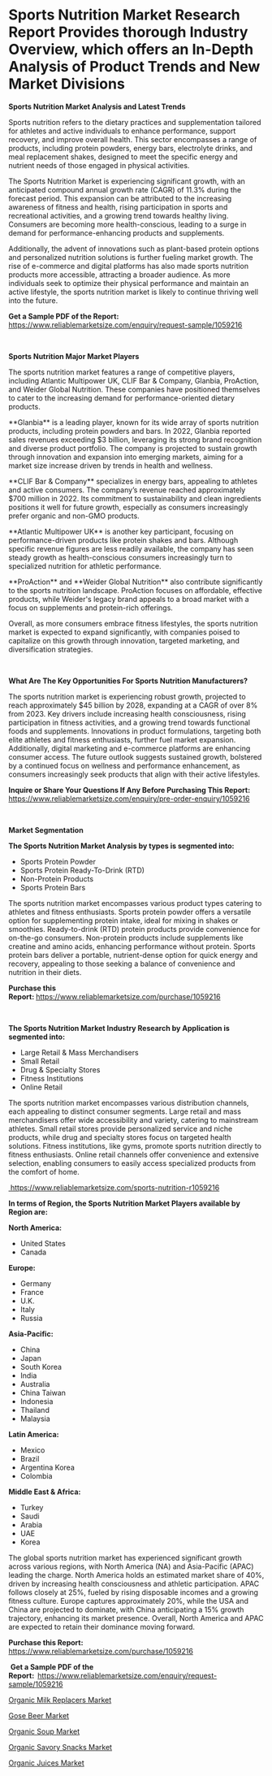 <p><h1>Sports Nutrition Market Research Report Provides thorough Industry Overview, which offers an In-Depth Analysis of Product Trends and New Market Divisions</h1></p><p><strong>Sports Nutrition Market Analysis and Latest Trends</strong></p>
<p><p>Sports nutrition refers to the dietary practices and supplementation tailored for athletes and active individuals to enhance performance, support recovery, and improve overall health. This sector encompasses a range of products, including protein powders, energy bars, electrolyte drinks, and meal replacement shakes, designed to meet the specific energy and nutrient needs of those engaged in physical activities.</p><p>The Sports Nutrition Market is experiencing significant growth, with an anticipated compound annual growth rate (CAGR) of 11.3% during the forecast period. This expansion can be attributed to the increasing awareness of fitness and health, rising participation in sports and recreational activities, and a growing trend towards healthy living. Consumers are becoming more health-conscious, leading to a surge in demand for performance-enhancing products and supplements.</p><p>Additionally, the advent of innovations such as plant-based protein options and personalized nutrition solutions is further fueling market growth. The rise of e-commerce and digital platforms has also made sports nutrition products more accessible, attracting a broader audience. As more individuals seek to optimize their physical performance and maintain an active lifestyle, the sports nutrition market is likely to continue thriving well into the future.</p></p>
<p><strong>Get a Sample PDF of the Report:&nbsp;</strong> <a href="https://www.reliablemarketsize.com/enquiry/request-sample/1059216?utm_campaign=2041&utm_medium=2&utm_source=Github&utm_content=ia&utm_term=07042025&utm_id=sports-nutrition">https://www.reliablemarketsize.com/enquiry/request-sample/1059216</a></p>
<p>&nbsp;</p>
<p><strong>Sports Nutrition Major Market Players</strong></p>
<p><p>The sports nutrition market features a range of competitive players, including Atlantic Multipower UK, CLIF Bar & Company, Glanbia, ProAction, and Weider Global Nutrition. These companies have positioned themselves to cater to the increasing demand for performance-oriented dietary products. </p><p>**Glanbia** is a leading player, known for its wide array of sports nutrition products, including protein powders and bars. In 2022, Glanbia reported sales revenues exceeding $3 billion, leveraging its strong brand recognition and diverse product portfolio. The company is projected to sustain growth through innovation and expansion into emerging markets, aiming for a market size increase driven by trends in health and wellness.</p><p>**CLIF Bar & Company** specializes in energy bars, appealing to athletes and active consumers. The company’s revenue reached approximately $700 million in 2022. Its commitment to sustainability and clean ingredients positions it well for future growth, especially as consumers increasingly prefer organic and non-GMO products.</p><p>**Atlantic Multipower UK** is another key participant, focusing on performance-driven products like protein shakes and bars. Although specific revenue figures are less readily available, the company has seen steady growth as health-conscious consumers increasingly turn to specialized nutrition for athletic performance.</p><p>**ProAction** and **Weider Global Nutrition** also contribute significantly to the sports nutrition landscape. ProAction focuses on affordable, effective products, while Weider's legacy brand appeals to a broad market with a focus on supplements and protein-rich offerings.</p><p>Overall, as more consumers embrace fitness lifestyles, the sports nutrition market is expected to expand significantly, with companies poised to capitalize on this growth through innovation, targeted marketing, and diversification strategies.</p></p>
<p>&nbsp;</p>
<p><strong>What Are The Key Opportunities For Sports Nutrition Manufacturers?</strong></p>
<p><p>The sports nutrition market is experiencing robust growth, projected to reach approximately $45 billion by 2028, expanding at a CAGR of over 8% from 2023. Key drivers include increasing health consciousness, rising participation in fitness activities, and a growing trend towards functional foods and supplements. Innovations in product formulations, targeting both elite athletes and fitness enthusiasts, further fuel market expansion. Additionally, digital marketing and e-commerce platforms are enhancing consumer access. The future outlook suggests sustained growth, bolstered by a continued focus on wellness and performance enhancement, as consumers increasingly seek products that align with their active lifestyles.</p></p>
<p><strong>Inquire or Share Your Questions If Any Before Purchasing This Report:</strong> <a href="https://www.reliablemarketsize.com/enquiry/pre-order-enquiry/1059216?utm_campaign=2041&utm_medium=2&utm_source=Github&utm_content=ia&utm_term=07042025&utm_id=sports-nutrition">https://www.reliablemarketsize.com/enquiry/pre-order-enquiry/1059216</a></p>
<p>&nbsp;</p>
<p><strong>Market Segmentation</strong></p>
<p><strong>The Sports Nutrition Market Analysis by types is segmented into:</strong></p>
<p><ul><li>Sports Protein Powder</li><li>Sports Protein Ready-To-Drink (RTD)</li><li>Non-Protein Products</li><li>Sports Protein Bars</li></ul></p>
<p><p>The sports nutrition market encompasses various product types catering to athletes and fitness enthusiasts. Sports protein powder offers a versatile option for supplementing protein intake, ideal for mixing in shakes or smoothies. Ready-to-drink (RTD) protein products provide convenience for on-the-go consumers. Non-protein products include supplements like creatine and amino acids, enhancing performance without protein. Sports protein bars deliver a portable, nutrient-dense option for quick energy and recovery, appealing to those seeking a balance of convenience and nutrition in their diets.</p></p>
<p><strong>Purchase this Report:&nbsp;</strong><a href="https://www.reliablemarketsize.com/purchase/1059216?utm_campaign=2041&utm_medium=2&utm_source=Github&utm_content=ia&utm_term=07042025&utm_id=sports-nutrition">https://www.reliablemarketsize.com/purchase/1059216</a></p>
<p>&nbsp;</p>
<p><strong>The Sports Nutrition Market Industry Research by Application is segmented into:</strong></p>
<p><ul><li>Large Retail & Mass Merchandisers</li><li>Small Retail</li><li>Drug & Specialty Stores</li><li>Fitness Institutions</li><li>Online Retail</li></ul></p>
<p><p>The sports nutrition market encompasses various distribution channels, each appealing to distinct consumer segments. Large retail and mass merchandisers offer wide accessibility and variety, catering to mainstream athletes. Small retail stores provide personalized service and niche products, while drug and specialty stores focus on targeted health solutions. Fitness institutions, like gyms, promote sports nutrition directly to fitness enthusiasts. Online retail channels offer convenience and extensive selection, enabling consumers to easily access specialized products from the comfort of home.</p></p>
<p><a href="https://www.reliablemarketsize.com/sports-nutrition-r1059216?utm_campaign=2041&utm_medium=2&utm_source=Github&utm_content=ia&utm_term=07042025&utm_id=sports-nutrition">&nbsp;https://www.reliablemarketsize.com/sports-nutrition-r1059216</a></p>
<p><strong>In terms of Region, the Sports Nutrition Market Players available by Region are:</strong></p>
<p>
    <p> <strong> North America: </strong>
        <ul>
            <li>United States</li>
            <li>Canada</li>
        </ul>
        </p> 
    <p> <strong> Europe: </strong>
        <ul>
            <li>Germany</li>
            <li>France</li>
            <li>U.K.</li>
            <li>Italy</li>
            <li>Russia</li>
        </ul>
        </p> 
    <p> <strong> Asia-Pacific: </strong>
        <ul>
            <li>China</li>
            <li>Japan</li>
            <li>South Korea</li>
            <li>India</li>
            <li>Australia</li>
            <li>China Taiwan</li>
            <li>Indonesia</li>
            <li>Thailand</li>
            <li>Malaysia</li>
        </ul>
        </p> 
    <p> <strong> Latin America: </strong>
        <ul>
            <li>Mexico</li>
            <li>Brazil</li>
            <li>Argentina Korea</li>
            <li>Colombia</li>
        </ul>
        </p> 
    <p> <strong> Middle East & Africa: </strong>
        <ul>
            <li>Turkey</li>
            <li>Saudi</li>
            <li>Arabia</li>
            <li>UAE</li>
            <li>Korea</li>
        </ul>
    </p>
    </p>
<p><p>The global sports nutrition market has experienced significant growth across various regions, with North America (NA) and Asia-Pacific (APAC) leading the charge. North America holds an estimated market share of 40%, driven by increasing health consciousness and athletic participation. APAC follows closely at 25%, fueled by rising disposable incomes and a growing fitness culture. Europe captures approximately 20%, while the USA and China are projected to dominate, with China anticipating a 15% growth trajectory, enhancing its market presence. Overall, North America and APAC are expected to retain their dominance moving forward.</p></p>
<p><strong>Purchase this Report: </strong><a href="https://www.reliablemarketsize.com/purchase/1059216?utm_campaign=2041&utm_medium=2&utm_source=Github&utm_content=ia&utm_term=07042025&utm_id=sports-nutrition">https://www.reliablemarketsize.com/purchase/1059216</a></p>
<p>&nbsp;<strong>Get a Sample PDF of the Report:&nbsp;&nbsp;</strong><a href="https://www.reliablemarketsize.com/enquiry/request-sample/1059216?utm_campaign=2041&utm_medium=2&utm_source=Github&utm_content=ia&utm_term=07042025&utm_id=sports-nutrition">https://www.reliablemarketsize.com/enquiry/request-sample/1059216</a></p>
<p><strong></strong></p>
<p><p><a href="https://github.com/viohlbrenksf/Market-Research-Report-List-1/blob/main/organic-milk-replacers-market.md?utm_campaign=2041&utm_medium=2&utm_source=Github&utm_content=ia&utm_term=07042025&utm_id=sports-nutrition">Organic Milk Replacers Market</a></p><p><a href="https://github.com/merzafairy04/Market-Research-Report-List-1/blob/main/gose-beer-market.md?utm_campaign=2041&utm_medium=2&utm_source=Github&utm_content=ia&utm_term=07042025&utm_id=sports-nutrition">Gose Beer Market</a></p><p><a href="https://github.com/ifsahvadenah/Market-Research-Report-List-1/blob/main/organic-soup-market.md?utm_campaign=2041&utm_medium=2&utm_source=Github&utm_content=ia&utm_term=07042025&utm_id=sports-nutrition">Organic Soup Market</a></p><p><a href="https://github.com/vasosblenksk/Market-Research-Report-List-1/blob/main/organic-savory-snacks-market.md?utm_campaign=2041&utm_medium=2&utm_source=Github&utm_content=ia&utm_term=07042025&utm_id=sports-nutrition">Organic Savory Snacks Market</a></p><p><a href="https://github.com/keehnkaesssi/Market-Research-Report-List-1/blob/main/organic-juices-market.md?utm_campaign=2041&utm_medium=2&utm_source=Github&utm_content=ia&utm_term=07042025&utm_id=sports-nutrition">Organic Juices Market</a></p></p>